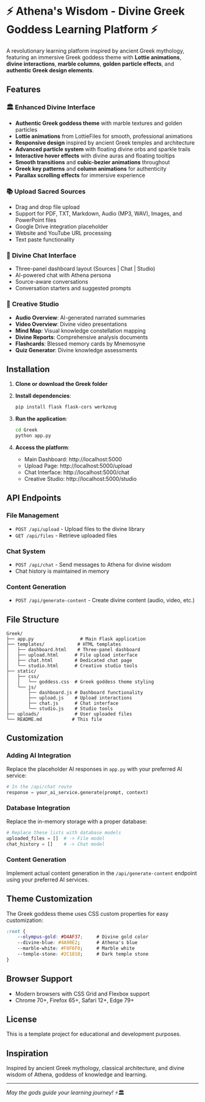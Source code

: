 # ⚡ Athena's Wisdom - Divine Greek Goddess Learning Platform ⚡

A revolutionary learning platform inspired by ancient Greek mythology, featuring an immersive Greek goddess theme with **Lottie animations**, **divine interactions**, **marble columns**, **golden particle effects**, and **authentic Greek design elements**.

## Features

### 🏛️ **Enhanced Divine Interface**
- **Authentic Greek goddess theme** with marble textures and golden particles
- **Lottie animations** from LottieFiles for smooth, professional animations
- **Responsive design** inspired by ancient Greek temples and architecture
- **Advanced particle system** with floating divine orbs and sparkle trails
- **Interactive hover effects** with divine auras and floating tooltips
- **Smooth transitions** and **cubic-bezier animations** throughout
- **Greek key patterns** and **column animations** for authenticity
- **Parallax scrolling effects** for immersive experience

### 📚 **Upload Sacred Sources**
- Drag and drop file upload
- Support for PDF, TXT, Markdown, Audio (MP3, WAV), Images, and PowerPoint files
- Google Drive integration placeholder
- Website and YouTube URL processing
- Text paste functionality

### 💬 **Divine Chat Interface**
- Three-panel dashboard layout (Sources | Chat | Studio)
- AI-powered chat with Athena persona
- Source-aware conversations
- Conversation starters and suggested prompts

### 🎨 **Creative Studio**
- **Audio Overview**: AI-generated narrated summaries
- **Video Overview**: Divine video presentations
- **Mind Map**: Visual knowledge constellation mapping
- **Divine Reports**: Comprehensive analysis documents
- **Flashcards**: Blessed memory cards by Mnemosyne
- **Quiz Generator**: Divine knowledge assessments

## Installation

1. **Clone or download the Greek folder**

2. **Install dependencies**:
   ```bash
   pip install flask flask-cors werkzeug
   ```

3. **Run the application**:
   ```bash
   cd Greek
   python app.py
   ```

4. **Access the platform**:
   - Main Dashboard: http://localhost:5000
   - Upload Page: http://localhost:5000/upload
   - Chat Interface: http://localhost:5000/chat
   - Creative Studio: http://localhost:5000/studio

## API Endpoints

### File Management
- `POST /api/upload` - Upload files to the divine library
- `GET /api/files` - Retrieve uploaded files

### Chat System
- `POST /api/chat` - Send messages to Athena for divine wisdom
- Chat history is maintained in memory

### Content Generation
- `POST /api/generate-content` - Create divine content (audio, video, etc.)

## File Structure

```
Greek/
├── app.py                 # Main Flask application
├── templates/            # HTML templates
│   ├── dashboard.html    # Three-panel dashboard
│   ├── upload.html      # File upload interface
│   ├── chat.html        # Dedicated chat page
│   └── studio.html      # Creative studio tools
├── static/
│   ├── css/
│   │   └── goddess.css  # Greek goddess theme styling
│   └── js/
│       ├── dashboard.js # Dashboard functionality
│       ├── upload.js    # Upload interactions
│       ├── chat.js      # Chat interface
│       └── studio.js    # Studio tools
├── uploads/             # User uploaded files
└── README.md           # This file
```

## Customization

### Adding AI Integration
Replace the placeholder AI responses in `app.py` with your preferred AI service:

```python
# In the /api/chat route
response = your_ai_service.generate(prompt, context)
```

### Database Integration
Replace the in-memory storage with a proper database:

```python
# Replace these lists with database models
uploaded_files = []  # -> File model
chat_history = []    # -> Chat model
```

### Content Generation
Implement actual content generation in the `/api/generate-content` endpoint using your preferred AI services.

## Theme Customization

The Greek goddess theme uses CSS custom properties for easy customization:

```css
:root {
    --olympus-gold: #D4AF37;     # Divine gold color
    --divine-blue: #4A90E2;      # Athena's blue
    --marble-white: #F8F6F0;     # Marble white
    --temple-stone: #2C1810;     # Dark temple stone
}
```

## Browser Support

- Modern browsers with CSS Grid and Flexbox support
- Chrome 70+, Firefox 65+, Safari 12+, Edge 79+

## License

This is a template project for educational and development purposes.

## Inspiration

Inspired by ancient Greek mythology, classical architecture, and divine wisdom of Athena, goddess of knowledge and learning.

---

*May the gods guide your learning journey!* ⚡🏛️